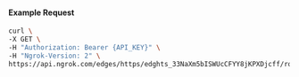 <!-- Code generated for API Clients. DO NOT EDIT. -->

#### Example Request

```bash
curl \
-X GET \
-H "Authorization: Bearer {API_KEY}" \
-H "Ngrok-Version: 2" \
https://api.ngrok.com/edges/https/edghts_33NaXm5bISWUcCFYY8jKPXDjcff/routes/edghtsrt_33NaXsfQTkzxoSrteMlQmuWTvU4/request_headers
```
